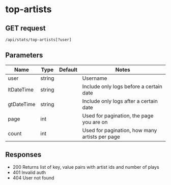 # top-artists

## GET request

`/api/stats/top-artists[?user]`

## Parameters

|Name|Type|Default|Notes|
|---|---|---|---|
|user|string||Username|
|ltDateTime|string||Include only logs before a certain date|
|gtDateTime|string||Include only logs after a certain date|
|page|int||Used for pagination, the page you are on|
|count|int||Used for pagination, how many artists per page|

## Responses

- 200 Returns list of key, value pairs with artist ids and number of plays
- 401 Invalid auth
- 404 User not found